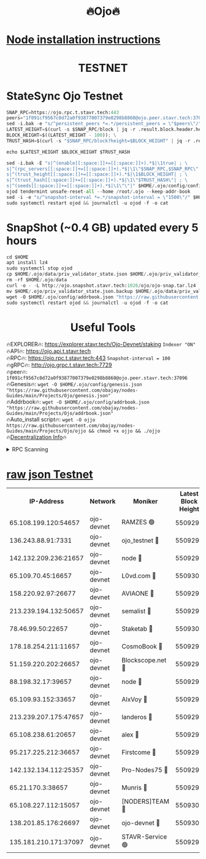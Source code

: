 <h1 align="center"> 🔥Ojo🔥</h1>

[Node installation instructions](https://github.com/obajay/nodes-Guides/tree/main/Projects/Ojo)
=

<h1 align="center"> TESTNET</h1>

# StateSync Ojo Testnet
```python
SNAP_RPC=https://ojo.rpc.t.stavr.tech:443
peers="1f091cf9567c0d72a0f93877007379e0298b8860@ojo.peer.stavr.tech:37096"
sed -i.bak -e "s/^persistent_peers *=.*/persistent_peers = \"$peers\"/" $HOME/.ojo/config/config.toml
LATEST_HEIGHT=$(curl -s $SNAP_RPC/block | jq -r .result.block.header.height); \
BLOCK_HEIGHT=$((LATEST_HEIGHT - 100)); \
TRUST_HASH=$(curl -s "$SNAP_RPC/block?height=$BLOCK_HEIGHT" | jq -r .result.block_id.hash)

echo $LATEST_HEIGHT $BLOCK_HEIGHT $TRUST_HASH

sed -i.bak -E "s|^(enable[[:space:]]+=[[:space:]]+).*$|\1true| ; \
s|^(rpc_servers[[:space:]]+=[[:space:]]+).*$|\1\"$SNAP_RPC,$SNAP_RPC\"| ; \
s|^(trust_height[[:space:]]+=[[:space:]]+).*$|\1$BLOCK_HEIGHT| ; \
s|^(trust_hash[[:space:]]+=[[:space:]]+).*$|\1\"$TRUST_HASH\"| ; \
s|^(seeds[[:space:]]+=[[:space:]]+).*$|\1\"\"|" $HOME/.ojo/config/config.toml
ojod tendermint unsafe-reset-all --home /root/.ojo --keep-addr-book
sed -i -e "s/^snapshot-interval *=.*/snapshot-interval = \"1500\"/" $HOME/.ojo/config/app.toml
sudo systemctl restart ojod && journalctl -u ojod -f -o cat
```
# SnapShot (~0.4 GB) updated every 5 hours
```python
cd $HOME
apt install lz4
sudo systemctl stop ojod
cp $HOME/.ojo/data/priv_validator_state.json $HOME/.ojo/priv_validator_state.json.backup
rm -rf $HOME/.ojo/data
curl -o - -L http://ojo.snapshot.stavr.tech:1026/ojo/ojo-snap.tar.lz4 | lz4 -c -d - | tar -x -C $HOME/.ojo --strip-components 2
mv $HOME/.ojo/priv_validator_state.json.backup $HOME/.ojo/data/priv_validator_state.json
wget -O $HOME/.ojo/config/addrbook.json "https://raw.githubusercontent.com/obajay/nodes-Guides/main/Projects/Ojo/addrbook.json"
sudo systemctl restart ojod && journalctl -u ojod -f -o cat
```
 <h1 align="center"> Useful Tools</h1>

🔥EXPLORER🔥:        https://explorer.stavr.tech/Ojo-Devnet/staking        `Indexer "ON"` \
🔥API🔥:                     https://ojo.api.t.stavr.tech \
🔥RPC🔥:                    https://ojo.rpc.t.stavr.tech:443              `Snapshot-interval = 100` \
🔥gRPC🔥:                  http://ojo.grpc.t.stavr.tech:7729 \
🔥peer🔥:                   `1f091cf9567c0d72a0f93877007379e0298b8860@ojo.peer.stavr.tech:37096` \
🔥Genesis🔥:    ```wget -O $HOME/.ojo/config/genesis.json "https://raw.githubusercontent.com/obajay/nodes-Guides/main/Projects/Ojo/genesis.json"``` \
🔥Addrbook🔥:    ```wget -O $HOME/.ojo/config/addrbook.json "https://raw.githubusercontent.com/obajay/nodes-Guides/main/Projects/Ojo/addrbook.json"``` \
🔥Auto_install script🔥: ```wget -O ojjo https://raw.githubusercontent.com/obajay/nodes-Guides/main/Projects/Ojo/ojjo && chmod +x ojjo && ./ojjo``` \
🔥[Decentralization Info](https://github.com/obajay/StateSync-snapshots/tree/main/Projects/Ojo/Decentralization)🔥



<details>
<summary>RPC Scanning</summary>

<h2 align="center"> We scan nodes in real time every 4 hours. And we provide the final result of RPC endpoints.
We cannot influence the operation of these nodes in any way. </h2>


```python
If Voting Power is higher than 0 --> then the Node is a validator of the network and may be subject to attack and be a potential threat to the chain.
```
```python
We marked such validators with a red symbol
```

</details>

[raw json Testnet](https://rpc-check.ojot.stavr.tech/ojot/rpc-ojot-result.json)
=


<table><tr><th>IP-Address</th><th>Network</th><th>Moniker</th><th>Latest Block Height</th><th>Earliest Block Height</th><th>Catching Up</th><th>Tx Index</th><th>Voting Power</th><th>Scan Time</th></tr><tr><td>65.108.199.120:54657</td><td>ojo-devnet</td><td>RAMZES 🟢</td><td>5509295</td><td>306156</td><td>False</td><td>on</td><td>0</td><td>2024-02-19T11:19:07.501693663UTC</td></tr><tr><td>136.243.88.91:7331</td><td>ojo-devnet</td><td>ojo_testnet 🔴</td><td>5509296</td><td>308845</td><td>False</td><td>on</td><td>1000</td><td>2024-02-19T11:19:15.767147474UTC</td></tr><tr><td>142.132.209.236:21657</td><td>ojo-devnet</td><td>node 🔴</td><td>5509299</td><td>350001</td><td>False</td><td>on</td><td>1999</td><td>2024-02-19T11:19:29.282088379UTC</td></tr><tr><td>65.109.70.45:16657</td><td>ojo-devnet</td><td>L0vd.com 🔴</td><td>5509300</td><td>695918</td><td>False</td><td>off</td><td>998</td><td>2024-02-19T11:19:37.612199109UTC</td></tr><tr><td>158.220.92.97:26677</td><td>ojo-devnet</td><td>AVIAONE 🔴</td><td>5509298</td><td>2754001</td><td>False</td><td>on</td><td>19926</td><td>2024-02-19T11:19:24.241353146UTC</td></tr><tr><td>213.239.194.132:50657</td><td>ojo-devnet</td><td>semalist 🔴</td><td>5509295</td><td>3223522</td><td>False</td><td>on</td><td>21037</td><td>2024-02-19T11:19:07.744781626UTC</td></tr><tr><td>78.46.99.50:22657</td><td>ojo-devnet</td><td>Staketab 🔴</td><td>5509300</td><td>4254801</td><td>False</td><td>on</td><td>1276</td><td>2024-02-19T11:19:37.889084126UTC</td></tr><tr><td>178.18.254.211:11657</td><td>ojo-devnet</td><td>CosmoBook 🔴</td><td>5509299</td><td>4392001</td><td>False</td><td>off</td><td>1047</td><td>2024-02-19T11:19:31.661046556UTC</td></tr><tr><td>51.159.220.202:26657</td><td>ojo-devnet</td><td>Blockscope.net 🔴</td><td>5509295</td><td>4425001</td><td>False</td><td>on</td><td>1917</td><td>2024-02-19T11:19:06.820352803UTC</td></tr><tr><td>88.198.32.17:39657</td><td>ojo-devnet</td><td>node 🔴</td><td>5509299</td><td>4710001</td><td>False</td><td>on</td><td>97639</td><td>2024-02-19T11:19:31.936307496UTC</td></tr><tr><td>65.109.93.152:33657</td><td>ojo-devnet</td><td>AlxVoy 🔴</td><td>5509299</td><td>4943001</td><td>False</td><td>on</td><td>4491415</td><td>2024-02-19T11:19:28.974147645UTC</td></tr><tr><td>213.239.207.175:47657</td><td>ojo-devnet</td><td>landeros 🔴</td><td>5509298</td><td>4967924</td><td>False</td><td>off</td><td>11083</td><td>2024-02-19T11:19:24.459256095UTC</td></tr><tr><td>65.108.238.61:20657</td><td>ojo-devnet</td><td>alex 🔴</td><td>5509295</td><td>5131001</td><td>False</td><td>on</td><td>11359</td><td>2024-02-19T11:19:07.153922163UTC</td></tr><tr><td>95.217.225.212:36657</td><td>ojo-devnet</td><td>Firstcome 🔴</td><td>5509296</td><td>5251946</td><td>False</td><td>on</td><td>13566</td><td>2024-02-19T11:19:13.425532302UTC</td></tr><tr><td>142.132.134.112:25357</td><td>ojo-devnet</td><td>Pro-Nodes75 🔴</td><td>5509295</td><td>5409295</td><td>False</td><td>on</td><td>24651</td><td>2024-02-19T11:19:10.650079863UTC</td></tr><tr><td>65.21.170.3:38657</td><td>ojo-devnet</td><td>Munris 🔴</td><td>5509296</td><td>5409296</td><td>False</td><td>off</td><td>20123</td><td>2024-02-19T11:19:13.031276422UTC</td></tr><tr><td>65.108.227.112:15057</td><td>ojo-devnet</td><td>[NODERS]TEAM 🔴</td><td>5509300</td><td>5409300</td><td>False</td><td>off</td><td>9999</td><td>2024-02-19T11:19:36.794672142UTC</td></tr><tr><td>138.201.85.176:26697</td><td>ojo-devnet</td><td>ojo-devnet 🔴</td><td>5509300</td><td>5409300</td><td>False</td><td>on</td><td>1000024000</td><td>2024-02-19T11:19:37.190503521UTC</td></tr><tr><td>135.181.210.171:37097</td><td>ojo-devnet</td><td>STAVR-Service 🟢</td><td>5509295</td><td>5508001</td><td>False</td><td>on</td><td>0</td><td>2024-02-19T11:19:08.372290859UTC</td></tr></table>
